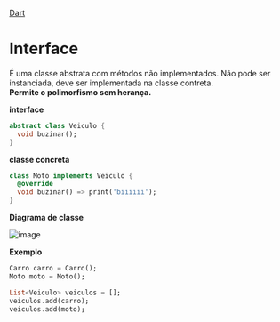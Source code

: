 [Dart](https://github.com/leofds/flutter-class/blob/master/dart/README.md)

# Interface

É uma classe abstrata com métodos não implementados. Não pode ser instanciada, deve ser implementada na classe contreta.\
**Permite o polimorfismo sem herança.**

**interface**

```dart
abstract class Veiculo {
  void buzinar();
}
```

**classe concreta**

```dart
class Moto implements Veiculo {
  @override
  void buzinar() => print('biiiiii');
}
```

**Diagrama de classe**

![image](https://github.com/leofds/flutter-class/assets/5174326/08f9d3da-9716-433d-a06e-059d5cac2e45)

**Exemplo**

```dart
Carro carro = Carro();
Moto moto = Moto();

List<Veiculo> veiculos = [];
veiculos.add(carro);
veiculos.add(moto);
```
